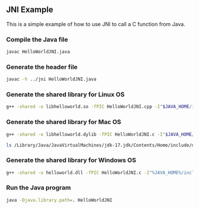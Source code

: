 ## JNI Example
This is a simple example of how to use JNI to call a C function from Java.

### Compile the Java file
```bash
javac HelloWorldJNI.java
```

### Generate the header file
```bash 
javac -h ../jni HelloWorldJNI.java
```

### Generate the shared library for Linux OS
```bash
g++ -shared -o libhelloworld.so -fPIC HelloWorldJNI.cpp -I"$JAVA_HOME/include" -I"$JAVA_HOME/include/linux"
```

### Generate the shared library for Mac OS
```bash
g++ -shared -o libhelloworld.dylib -fPIC HelloWorldJNI.c -I"$JAVA_HOME/include" -I"$JAVA_HOME/include/darwin"
```
```bash
ls /Library/Java/JavaVirtualMachines/jdk-17.jdk/Contents/Home/include/darwin/jni_md.h\n
```

### Generate the shared library for Windows OS
```bash
g++ -shared -o helloworld.dll -fPIC HelloWorldJNI.c -I"%JAVA_HOME%/include" -I"%JAVA_HOME%/include/win32"
```

### Run the Java program
```bash
java -Djava.library.path=. HelloWorldJNI
```
